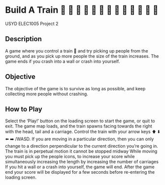 # Build A Train  :bullettrain_side: :train: :train: :train: :train: :train: :train: :train: :train: :train: :train: :train: :train:
USYD ELEC1005 Project 2

## Description
A game where you control a train  :train: and try picking up people from the ground, and as you pick up more people the size of the train increases. The game ends if you crash into a wall or crash into yourself.

## Objective
The objective of the game is to survive as long as possible, and keep collecting more people without crashing.

## How to Play
Select the ‘Play!’ button on the loading screen to start the game, or quit to exit.
The game map loads, and the train spawns facing towards the right with the head, tail and a carriage.
Control the train with your arrow keys :arrow_up: :arrow_down: :arrow_left: :arrow_right: /WASD.
 If you are moving in a particular direction, then you can only change to a direction perpendicular to the current direction you’re going in.
The train is in perpetual motion it cannot be stopped midway
While moving you must pick up the people icons, to increase your score while simultaneously increasing the length by increasing the number of carriages
If you hit a wall or a crash into yourself, the game will end. After the game end your score will be displayed for a few seconds before re-entering the loading screen.

